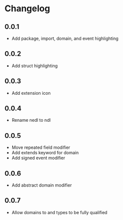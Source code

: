 # Changelog

## 0.0.1

- Add package, import, domain, and event highlighting

## 0.0.2

- Add struct highlighting

## 0.0.3

- Add extension icon

## 0.0.4

- Rename nedl to ndl

## 0.0.5

- Move repeated field modifier
- Add extends keyword for domain
- Add signed event modifier

## 0.0.6

- Add abstract domain modifier

## 0.0.7

- Allow domains to and types to be fully qualified
